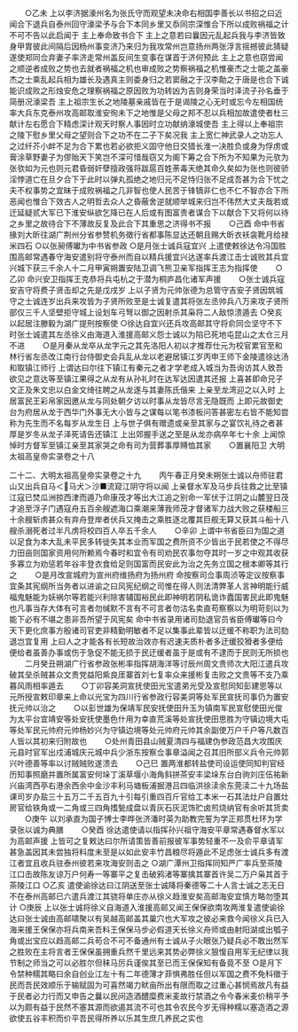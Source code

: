 <!-- { "loadSidebar": true } -->
　　○乙未  上以李济据濠州名为张氏守而观望未决命右相国李善长以书招之曰近闻合下退兵自泰州回守濠梁予与合下本同乡里又忝同宗深惟合下所以成败祸福之计不可不告以此启闻于  主上奉命致书合下  主上之意若曰曩因元乱起兵我与李济皆致身甲胄彼此间隔后因杨州事变济乃来归为我攻常州岂意扬州两张浮言摇撼彼此猜疑遂使郑同佥弃妻子率济走常州盖反间生变事在谋首于济何预此  主上之意也窃尝闻之顺逆者成败之势也去就者祸福之机也审成败之势察祸福之机惟豪杰之士能之盖豪杰之士乘乱起兵相为雄长及遇真主则委身归之若窦融之于汉李勣之于唐是也合下诚能识成败之形烛安危之理察祸福之原因败为功转凶为吉则身荣当时泽流子孙名垂于简册况濠梁吾  主上祖宗生长之地陵墓亲戚皆在于是谒陵之心无时或忘今左相国统率大兵东克泰州攻高邮取淮安徇未下之地惟是父母之邦不忍以兵相加故遣使者杜三献计左右愿合下精虑深计观天时察人事因时立功献纳濠城使吾  主上得以上奉祖宗之陵下慰乡里父母之望则合下之功不在二子下矣况我  主上宽仁神武录人之功忘人之过纤芥小衅不足为合下累也若必欲拒义固守他日交猎长淮一决胜负或身为俘虏或膏涂草野妻子为僇贻天下笑岂不深可惜哉窃又为阁下筹之合下所为不知果为元欤为张欤如为元也则元君昏弱奸孽擅政强将跋扈百姓荼毒天绝其命久矣如为张也则彼骄淫悖道亡在旦夕合下于此时以弹丸孤绝之地归元不足恃归张不足成吾甚为合下忧之夫不权事势之宜昧于成败祸福之几非智也使人民苦于锋镝非仁也不仁不智亦合下所恶闻也惟合下效古人之明哲去众人之昏蔽舍逆就顺举城来归岂不伟然大丈夫哉若或迁延疑贰大军已下淮安纵欲乞降已在人后或有图富贵者谋合下以献合下又将何以待之乡里之故待合下不薄故反复及此合下其重思之济得书不报
　　○己酉  命中书省掾刘大昕往湖广荆州分省参赞机务徵行省都事陈显达还朝且赐大昕衣袄衾靴月给禄米四石
○以张昶傅瓛为中书省参政
○是月张士诚兵寇宜兴  上遣使敕徐达令冯国胜围高邮常遇春守海安遣别将守泰州而自以精兵援宜兴达遂率兵渡江击士诚败其兵宜兴城下获三千余人十二月甲寅朔置安陆卫调飞熊卫亲军指挥王志为指挥使
　　○乙卯  命兴安卫指挥王克恭将兵屯杭之于潜为桐庐昌化诸军声援
　　○张士诚兵寇安吉守将费子贤击却之先是戊戌岁  上以子贤为元帅张德为总管守吉安子贤因筑城守之士诚连岁出兵来攻皆为子贤所败至是士诚复遣其将张左丞帅兵八万来攻子贤所部仅三千人坚壁拒守城上设划车弓弩以御之因射杀其枭将二人敌惊溃遁去
○癸亥  以起居注滕毅为湖广提刑按察使
○徐达自宜兴还兵攻高邮其守将俞同佥坚守不下时张士诚遣其左丞徐义由海道入淮援高邮义怨士诚以为陷已死地屯昆山之太仓三月不进
　　○是月秦从龙卒从龙字元之其先洛阳人初以才推荐仕元为校官累官至和林行省左丞改江南行台侍御史会兵乱从龙以老避居镇江岁丙申王师下金陵遣徐达汤和取镇江师行  上谓达曰尔往下镇江有秦元之者才学老成入城当为吾询访其人致吾欲见之意达等至镇江果得之从龙有从孙礼时在达军达因遣其还报  上喜甚即命兄子文正及朱文忠以白金文绮往聘之从龙遂与其妻陈氏偕来  上亲至龙湾迎之以入时  上居富民王彩帛家因邀从龙与同处朝夕访以时事从龙皆尽言无隐既而  上即元故御史台为府居从龙于西华门外事无大小皆与之谋每以笔书漆板问答甚密左右皆不能知尝称为先生而不名每岁从龙生日  上与世子俱有赠遗或亲至其家与之宴饮礼待之者甚厚是岁冬从龙子泽死请告还镇江  上出郊握手送之至是从龙亦病卒年七十余  上闻惊悼时方督军至镇江亲至其家哭之命有司为营葬事厚赙恤其家
　　○置襄阳卫
大明太祖高皇帝实录卷之十八


二十二、大明太祖高皇帝实录卷之十九
　　丙午春正月癸未朔张士诚以舟师驻君山又出兵自马＜马犬＞沙■流窥江阴守将以闻  上亲督水军及马步兵往救之比至镇江寇已焚瓜洲掠西津而遁乃命康茂才等出大江追之别命一军伏于江阴之山麓翌日茂才追至浮子门遇寇舟五百余艘遮海口乘潮来薄我师茂才督诸军力战大败之获楼船三十余艘斩虏甚众有弃舟登岸者伏兵又掩击之乘胜逐北覆其巨舰无算又获其斗船十八艘杀溺死者过半凡虏将校四百人卒五千余人
　　○辛卯  上谓中书省臣曰为国之道以足食为本大乱未平民多转徙失其本业而军国之费所资不少皆出于民若使之不得尽力田亩则国家资用何所赖焉今春时和宜令有司劝民农事勿夺其时一岁之中观其收获多寡立为劝惩若年谷丰登衣食给足则国富而民安此为治之先务立国之根本卿等其行之
　　○是月改宣城府为宣州府维扬府为扬州府  命按察司佥事周浈等定议按察事宜条其宪纲所当务者以进谕之曰风宪纪纲之司惟在得人则法清弊革人言神明能行威福鬼魅能为妖祸尔等若能兴利除害辅国裕民此即神明若阴私诡诈蠹国害民此即鬼魅也凡事当存大体有可言者勿缄默不言有不可言者勿沽名卖直苟察察以为明苛刻以为能下必有不堪之患非吾所望于风宪矣  命中书省录用诸司劾退官员省臣傅瓛等曰今天下更化庶事方殷诸司官吏非精勤明敏者不足以集事此辈皆以迂缓不称职为法司劾退岂宜复用  上曰人之才能各有长短故治效亦有迟速夫质朴者多迂缓狡猾者多便给便给者虽善办事或伤于急促不能无损于民迂缓者虽于是或有不逮而于民则无所损也
　　二月癸丑朔湖广行省参政张彬率指挥胡海洋等讨辰州周文贵师次大阳江遣兵攻破其垒杀贼甚众文贵党益阳紫良厓寨首刘七复率众来援彬复击败之文贵等不支乃乘暮风雨相率遁去
　　○丁卯容美洞宣抚使田光宝遣弟光受及宣慰同知彭建思等以元所授宣敕印章来上命以光宝为四川行省参政行容美洞等处军民宣抚司事仍为置安抚元帅以治之
　　○以彭世雄为保靖军民安抚使田升玉为镇南军民宣慰使田光俊为太平台宜靖安等处安抚使墨色什用为幸直荒溪等处宣抚使田思胜为守镇边境大屯等处军民元帅府元帅杨妙兴为守镇边境等处元帅府元帅其余副使万户千户等凡数百人皆以其初来归附故也
　　○处州青田县山贼夏清四与福建伪参政范昌大攻围庆元县时官军出戍浦城庆元城中兵少浙东按察佥事章溢闻之召其旧所部义兵令元帅郭兴叶德善等率以讨贼贼败遂溃去
　　○己巳  置两淮都转盐使司设运使同知判官经历知事照磨并置所属富安何垛丁溪草堰小海角斜拼茶安丰梁垛东台白驹刘庄伍祐新兴庙湾西亭右港余西余中金沙丰利马塘板浦掘港吕四临洪徐渎余东莞渎二十九场盐课司岁办盐三十五万二千五百九十引每引重四百斤官给工本米一石其法灶户自置灶房官给铁角或一二角或三四角搘甃成盘以青灰石灰泥饰贮卤煎烧纳官有余听其货卖
　　○庚午  以刘承直为国子博士李晔张济潘时英为助教完誓为学正郑贯杜环为学录张以诚为典膳
　　○癸酉  徐达遣使请以指挥孙兴祖守海安平章常遇春督水军以为高邮声援  上皆可之复敕达曰尔所请策皆善前报彼军事势轻重不一及俞平章请军甚急盖因其未尝独将料度未至是以如此安丰竹昌粮尽将遁此不足虑张士诚兵多有渡江者宜且收兵驻泰州彼若来攻海安则击之
○湖广潭州卫指挥同知严广率兵至茶陵江口击故陈友谅万户何寿一等寨平之复击破鸦渚等寨擒其寨首许吴二万户枭其首于茶陵江口
○乙亥  遣使谕徐达曰江阴送至张士诚降将秦德等二十人言士诚之志无日不在泰州高邮已六遣兵渡江其骁将单庄亦从徐义趋淮安矣高邮海安宜慎方略勿堕其计
○庚辰  上以张士诚将徐义自海道入淮援高邮又闻王保保欲南攻两淮复遣使谕徐达曰张士诚由高邮啸聚以有吴越高邮盖其巢穴也大军攻之彼必来救今闻徐义兵已入海来援王保保亦将兵南来吾料王保保马步必假道天长徐义舟师或由射阳湖或出瓠子角或出宝应以趋高邮二兵苟合不可不备通州有士诚从子火眼张乃疑兵必不敢出然军之胜败在主将言者王保保虽拥重兵然千里远来其势必弊徐义狠愎自用军无纪律以我节制之师当之可以必胜尔但秣马厉兵谨俟其至已而王保保知有备竟不至
○是月下令禁种糯其略曰余自创业江左十有二年德薄才菲惧弗胜任但以军国之费不免科徵于民而吾民效顺乐于输赋固为可喜然竭力畎亩所出有限而取之过重心甚悯焉故凡有益于民者必力行而又申告之曩以民间造酒醴糜费米麦故行禁酒之令今春米麦价稍平予以为颇有益于民然不塞其源而欲遏其流不可也其令农民今岁无得种糯以塞造酒之源欲使五谷丰积而价平吾民得所养以乐其生庶几养民之实也
